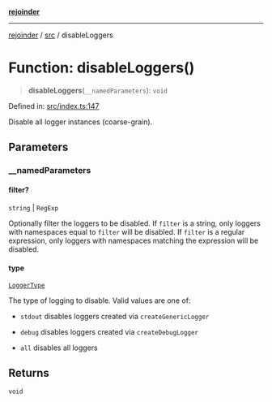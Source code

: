 [**rejoinder**](../../README.md)

***

[rejoinder](../../README.md) / [src](../README.md) / disableLoggers

# Function: disableLoggers()

> **disableLoggers**(`__namedParameters`): `void`

Defined in: [src/index.ts:147](https://github.com/Xunnamius/rejoinder/blob/c7f17e27f307bf82c34a0a089f2eb7bd7288b876/src/index.ts#L147)

Disable all logger instances (coarse-grain).

## Parameters

### \_\_namedParameters

#### filter?

`string` \| `RegExp`

Optionally filter the loggers to be disabled. If `filter` is a string, only
loggers with namespaces equal to `filter` will be disabled. If `filter` is
a regular expression, only loggers with namespaces matching the expression
will be disabled.

#### type

[`LoggerType`](../internal/enumerations/LoggerType.md)

The type of logging to disable. Valid values are one of:

- `stdout` disables loggers created via `createGenericLogger`

- `debug` disables loggers created via `createDebugLogger`

- `all` disables all loggers

## Returns

`void`
